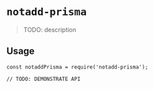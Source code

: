 # `notadd-prisma`

> TODO: description

## Usage

```
const notaddPrisma = require('notadd-prisma');

// TODO: DEMONSTRATE API
```
